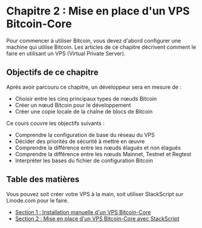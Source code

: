 # Chapitre 2 : Mise en place d'un VPS Bitcoin-Core

Pour commencer à utiliser Bitcoin, vous devez d'abord configurer une machine qui utilise Bitcoin. Les articles de ce chapitre décrivent comment le faire en utilisant un VPS (Virtual Private Server).

## Objectifs de ce chapitre

Après avoir parcouru ce chapitre, un développeur sera en mesure de :

- Choisir entre les cinq principaux types de nœuds Bitcoin
- Créer un nœud Bitcoin pour le développement
- Créer une copie locale de la chaîne de blocs de Bitcoin

Ce cours couvre les objectifs suivants :

- Comprendre la configuration de base du réseau du VPS
- Décider des priorités de sécurité à mettre en œuvre
- Comprendre la différence entre les nœuds élagués et non élagués
- Comprendre la différence entre les nœuds Mainnet, Testnet et Regtest
- Interpréter les bases du fichier de configuration Bitcoin

## Table des matières

Vous pouvez soit créer votre VPS à la main, soit utiliser StackScript sur Linode.com pour le faire.



   * [Section 1 : Installation manuelle d'un VPS Bitcoin-Core](02_1_Installation_manuelle_d_un_VPS_Bitcoin-Core.md)
   * [Section 2 : Mise en place d'un VPS Bitcoin-Core avec StackScript](02_2_Configuration_d_un_VPS_Bitcoin-Core_avec_StackScript.md)
